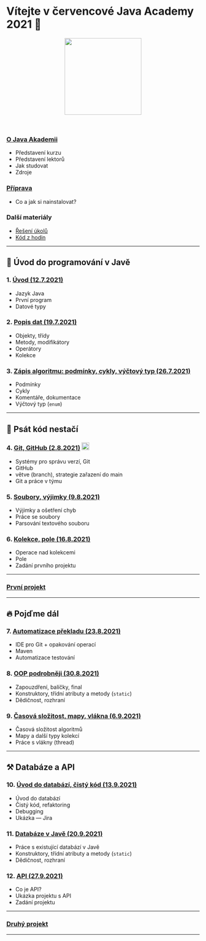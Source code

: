 
# Vítejte v červencové Java Academy 2021 👋

<p align="center">
  <img src="https://engeto.cz/wp-content/uploads/2019/01/engeto-square.png" width="200" height="200">
</p>
<!--<p align="center">
  <img alt="engeto-logo" width="80px" src="https://engeto.cz/wp-content/uploads/2019/01/engeto-square.png" />
  <img alt="python-logo" width="70px" src="https://hackaday.com/wp-content/uploads/2019/09/python-logo.png" />
</p>-->
<br>

### [O&nbsp;Java Akademii](o-akademii.md)
- Představení kurzu
- Představení lektorů
- Jak studovat
- Zdroje

### [Příprava](priprava.md)
- Co a jak si nainstalovat?

### Další materiály
- [Řešení úkolů](https://github.com/ENGETO-Java-Akademie-2021-07-12/reseni-ukolu)
- [Kód z hodin](https://github.com/ENGETO-Java-Akademie-2021-07-12/kod-z-hodin)

---

## 🐌 Úvod do programování v Javě
### 1. [Úvod (12.7.2021)](https://github.com/ENGETO-Java-Akademie-2021-07-12/lekce_01)
- Jazyk Java
- První program
- Datové typy
### 2. [Popis dat (19.7.2021)](https://github.com/ENGETO-Java-Akademie-2021-07-12/content/tree/main/lekce_02)
- Objekty, třídy
- Metody, modifikátory
- Operátory
- Kolekce
### 3. [Zápis algoritmu: podmínky, cykly, výčtový typ (26.7.2021)](https://github.com/ENGETO-Java-Akademie-2021-07-12/content/tree/main/lekce_03)
- Podmínky
- Cykly
- Komentáře, dokumentace
- Výčtový typ (`enum`)

---

## 🦅 Psát kód nestačí
### 4. [Git, GitHub (2.8.2021)](https://github.com/ENGETO-Java-Akademie-2021-07-12/content/tree/main/lekce_04) <img alt="git-logo" width="20px" src="https://image.freepik.com/free-icon/github-cat-in-a-circle_318-41747.jpg" />
- Systémy pro správu verzí, Git
- GitHub
- větve (branch), strategie zařazení do main
- Git a&nbsp;práce v týmu
### 5. [Soubory, výjimky (9.8.2021)](https://github.com/ENGETO-Java-Akademie-2021-07-12/content/tree/main/lekce_05)
- Výjimky a ošetření chyb
- Práce se soubory
- Parsování textového souboru
### 6. [Kolekce, pole (16.8.2021)](https://github.com/ENGETO-Java-Akademie-2021-07-12/content/tree/main/lekce_06)
- Operace nad kolekcemi
- Pole
- Zadání prvního projektu

---

### [První projekt](https://github.com/ENGETO-Java-Akademie-2021-07-12/content/tree/main/projekt_01)

---

## 🔥 Pojďme dál

### 7. [Automatizace překladu (23.8.2021)](https://github.com/ENGETO-Java-Akademie-2021-07-12/content/tree/main/lekce_07)
  - IDE pro Git + opakování operací
  - Maven
  - Automatizace testování
### 8. [OOP podrobněji (30.8.2021)](https://github.com/ENGETO-Java-Akademie-2021-07-12/content/tree/main/lekce_08)
  - Zapouzdření, balíčky, final
  - Konstruktory, třídní atributy a metody (```static```)
  - Dědičnost, rozhraní
### 9. [Časová složitost, mapy, vlákna (6.9.2021)](https://github.com/ENGETO-Java-Akademie-2021-07-12/content/tree/main/lekce_09)
  - Časová složitost algoritmů
  - Mapy a další typy kolekcí
  - Práce s vlákny (thread)

---

## ⚒ Databáze a API

### 10. [Úvod do databází, čistý kód (13.9.2021)](https://github.com/ENGETO-Java-Akademie-2021-07-12/content/tree/main/lekce_10)
  - Úvod do databází
  - Čistý kód, refaktoring
  - Debugging
  - Ukázka &mdash; Jira
### 11. [Databáze v Javě (20.9.2021)](https://github.com/ENGETO-Java-Akademie-2021-07-12/content/tree/main/lekce_11)
  - Práce s existující databází v&nbsp;Javě
  - Konstruktory, třídní atributy a metody (```static```)
  - Dědičnost, rozhraní
### 12. [API (27.9.2021)](https://github.com/ENGETO-Java-Akademie-2021-07-12/content/tree/main/lekce_12)
  - Co je API?
  - Ukázka projektu s API
  - Zadání projektu

---


### [Druhý projekt](https://github.com/ENGETO-Java-Akademie-2021-07-12/content/tree/main/projekt_02)

---


<!--
---

### 📺 Goodies & urls
<details>
  <summary>🔽 click</summary>

<!--START_SECTION:details->
- 🐍 [minimalist presentation](https://docs.google.com/presentation/d/1BKgmTrre-Go78OjExTP2JfaXTgUZ1KX2RRoayX6grsk/edit#slide=id.ga479756cdf_0_6)
- 🦆 [Lesson01, repl.it](https://repl.it/)
- 🐝 [Lesson01, slack](https://slack.com/intl/en-cz/)
- 🐔 [Lesson01, engeto.com](https://engeto.com/cs/)
- 🦋 [Lesson01, built-in functions](https://docs.python.org/3/library/functions.html)

- 🐖 [Lesson11, mockaroo.com](https://mockaroo.com/)
- 🐄 [Lesson11, json](https://docs.python.org/3/library/json.html)
- 🐈 [Lesson11, sys](https://docs.python.org/3/library/sys.html)
- 🐕 [Lesson11, os](https://docs.python.org/3/library/os.html)
<!--END_SECTION:details->

</details>

---

<br>

### 🆕 Issues
<!--START_SECTION:activities->
1. 💥 Issue [#1](https://github.com/Bralor/python-academy-2021/issues/1) - new content of the first lesson 💪
2. ➕ Issue [#2](https://github.com/Bralor/python-academy-2021/issues/2) - new content of the second lesson ☝
3. ➕ Issue [#26](https://github.com/Bralor/python-academy-2021/issues/26) - update the content of the 11th lesson 🎆
4. ✅ Issue [#26](https://github.com/Bralor/python-academy-2021/issues/26) - completed! 💪
<!--END_SECTION:activities->

---

### 🏫 FAQ
<details>
  <summary>🔽 Others</summary>

  ### What is [Engeto](https://engeto.cz/o-nas/)❓
  It is a company that helps to educate people in the field of information
  technologies.

  ### What is [Python](https://www.python.org)❓
  It is an ideal programming language for complete beginners.

  ### Even in 2020❓
  Sure, still belongs among the top 4
  (➡ [check the source](https://www.codingame.com/work/codingame-developer-survey-2020/#page6))

  ### Where to start ❓
  The best place is the official website
  (➡ [especially the community section](https://www.python.org/community/))

</details>

---
-->
